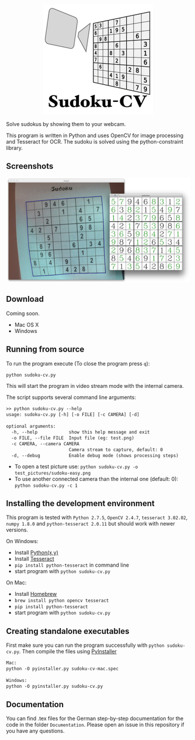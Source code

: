 <div align="center"><img src="Resources/Icon.png" alt="Sudoku-CV Icon"></div>

Solve sudokus by showing them to your webcam.

This program is written in Python and uses OpenCV for image processing and Tesseract for OCR. The sudoku is solved using the python-constraint library.


## Screenshots
<div align="center"><img src="Resources/Screenshot.png" alt="Sudoku-CV"></div>


## Download
Coming soon.

- Mac OS X
- Windows


## Running from source
To run the program execute (To close the program press `q`):
```
python sudoku-cv.py
```
This will start the program in video stream mode with the internal camera.

The script supports several command line arguments:
```
>> python sudoku-cv.py --help
usage: sudoku-cv.py [-h] [-o FILE] [-c CAMERA] [-d]

optional arguments:
  -h, --help            show this help message and exit
  -o FILE, --file FILE  Input file (eg: test.png)
  -c CAMERA, --camera CAMERA
                        Camera stream to capture, default: 0
  -d, --debug           Enable debug mode (shows processing steps)
```

- To open a test picture use:
`python sudoku-cv.py -o test_pictures/sudoku-easy.png`
- To use another connected camera than the internal one (default: 0):
`python sudoku-cv.py -c 1`


## Installing the development environment
This program is tested with `Python 2.7.5`, `OpenCV 2.4.7`,
`tesseract 3.02.02`, `numpy 1.8.0` and `python-tesseract 2.0.11` but should work with newer versions.

On Windows:

- Install [Python(x,y)](https://code.google.com/p/pythonxy/wiki/Downloads)
- Install [Tesseract](https://code.google.com/p/tesseract-ocr)
- `pip install python-tesseract` in command line
- start program with `python sudoku-cv.py`

On Mac:

- Install [Homebrew](http://brew.sh)
- `brew install python opencv tesseract`
- `pip install python-tesseract`
- start program with `python sudoku-cv.py`


## Creating standalone executables
First make sure you can run the program successfully with `python sudoku-cv.py`. Then compile the files using [PyInstaller](https://github.com/pyinstaller/pyinstaller)

```
Mac:
python -O pyinstaller.py sudoku-cv-mac.spec

Windows:
python -O pyinstaller.py sudoku-cv.py
```

## Documentation
You can find .tex files for the German step-by-step documentation for the code in the folder `Documentation`.
Please open an issue in this repository if you have any questions.
